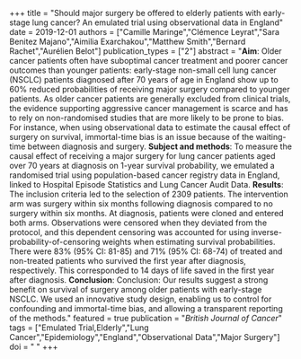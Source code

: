+++
title = "Should major surgery be offered to elderly patients with early-stage lung cancer? An emulated trial using observational data in England"
date = 2019-12-01
authors = ["Camille Maringe","Clémence Leyrat","Sara Benitez Majano","Aimilia Exarchakou","Matthew Smith","Bernard Rachet","Aurélien Belot"]
publication_types = ["2"]
abstract = "**Aim**: Older cancer patients often have suboptimal cancer treatment and poorer cancer outcomes than younger patients:  early-stage non-small cell lung cancer (NSCLC) patients diagnosed after 70 years of age in England show up to 60% reduced probabilities of receiving major surgery compared to younger patients. As older cancer patients are generally excluded from clinical trials, the evidence supporting aggressive cancer management is scarce and has to rely on non-randomised studies that are more likely to be prone to bias. For instance, when using observational data to estimate the causal effect of surgery on survival, immortal-time bias is an issue because of the waiting-time between diagnosis and surgery.  **Subject and methods**: To measure the causal effect of receiving a major surgery for lung cancer patients aged over 70 years at diagnosis on 1-year survival probability, we emulated a randomised trial using population-based cancer registry data in England, linked to Hospital Episode Statistics and Lung Cancer Audit Data.  **Results**: The inclusion criteria led to the selection of 2309 patients. The intervention arm was surgery within six months following diagnosis compared to no surgery within six months. At diagnosis, patients were cloned and entered both arms. Observations were censored when they deviated from the protocol, and this dependent censoring was accounted for using inverse-probability-of-censoring weights when estimating survival probabilities. There were 83% (95% CI: 81-85) and 71% (95% CI: 68-74) of treated and non-treated patients who survived the first year after diagnosis, respectively. This corresponded to 14 days of life saved in the first year after diagnosis. **Conclusion**: Conclusion: Our results suggest a strong benefit on survival of surgery among older patients with early-stage NSCLC. We used an innovative study design, enabling us to control for confounding and immortal-time bias, and allowing a transparent reporting of the methods."
featured = true
publication = "*British Journal of Cancer*"
tags = ["Emulated Trial,Elderly","Lung Cancer","Epidemiology","England","Observational Data","Major Surgery"]
doi = " "
+++
